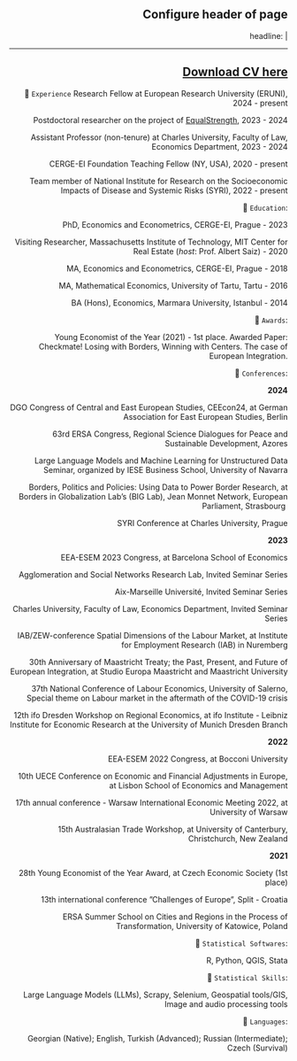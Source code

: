 <div style="text-align: right;">

## Configure header of page
headline: |

---

<!-- this is a subheadline -->

## [Download CV here](https://drive.google.com/file/d/1v2EmyvCGG5Kwb3P_IivCIXLVKXlA9-lM/view)

🔸 `Experience`
Research Fellow at European Research University (ERUNI), 2024 - present

Postdoctoral researcher on the project of [EqualStrength](https://equalstrength.eu), 2023 - 2024

Assistant Professor (non-tenure) at Charles University, Faculty of Law, Economics Department, 2023 - 2024

CERGE-EI Foundation Teaching Fellow (NY, USA), 2020 - present

Team member of National Institute for Research on the Socioeconomic 
Impacts of Disease and Systemic Risks (SYRI), 2022 - present

🔸 `Education`:

PhD, Economics and Econometrics, CERGE-EI, Prague - 2023

Visiting Researcher, Massachusetts Institute of Technology, MIT Center for Real Estate (_host_: Prof. Albert Saiz) - 2020 

MA, Economics and Econometrics, CERGE-EI, Prague - 2018

MA, Mathematical Economics, University of Tartu, Tartu - 2016

BA (Hons), Economics, Marmara University, Istanbul - 2014

🔸 `Awards`:

Young Economist of the Year (2021) - 1st place. Awarded Paper: Checkmate! Losing with Borders, Winning with Centers. The case of European Integration.

🔸 `Conferences`:

**2024** 

DGO Congress of Central and East European Studies, CEEcon24, at German Association for East European Studies, Berlin 

63rd ERSA Congress, Regional Science Dialogues for Peace and Sustainable Development, Azores

Large Language Models and Machine Learning for Unstructured Data Seminar, organized by IESE Business School, University of Navarra 

Borders, Politics and Policies: Using Data to Power Border Research, at Borders in Globalization Lab’s (BIG Lab), Jean Monnet Network, European Parliament, Strasbourg 
   
SYRI Conference at Charles University, Prague

**2023**

EEA-ESEM 2023 Congress, at Barcelona School of Economics

Agglomeration and Social Networks Research Lab, Invited Seminar Series

Aix-Marseille Université, Invited Seminar Series

Charles University, Faculty of Law, Economics Department, Invited Seminar Series

IAB/ZEW-conference Spatial Dimensions of the Labour Market, at Institute for Employment Research (IAB) in Nuremberg 

30th Anniversary of Maastricht Treaty; the Past, Present, and Future of European Integration, at Studio Europa Maastricht and Maastricht University 

37th National Conference of Labour Economics, University of Salerno, Special theme on Labour market in the aftermath of the COVID-19 crisis 

12th ifo Dresden Workshop on Regional Economics, at ifo Institute - Leibniz Institute for Economic Research at the University of Munich Dresden Branch

**2022**

EEA-ESEM 2022 Congress, at Bocconi University

10th UECE Conference on Economic and Financial Adjustments in Europe, at Lisbon School of Economics and Management

17th annual conference - Warsaw International Economic Meeting 2022, at University of Warsaw

15th Australasian Trade Workshop, at University of Canterbury, Christchurch, New Zealand

**2021** 

28th Young Economist of the Year Award, at Czech Economic Society (1st place)

13th international conference ”Challenges of Europe”, Split - Croatia

ERSA Summer School on Cities and Regions in the Process of Transformation, University of Katowice, Poland

🔸 `Statistical Softwares`:

R, Python, QGIS, Stata

🔸 `Statistical Skills`:

Large Language Models (LLMs), Scrapy, Selenium, Geospatial tools/GIS, Image and audio processing tools

🔸 `Languages`:

Georgian (Native); English, Turkish (Advanced); Russian (Intermediate); Czech (Survival)

</div>
